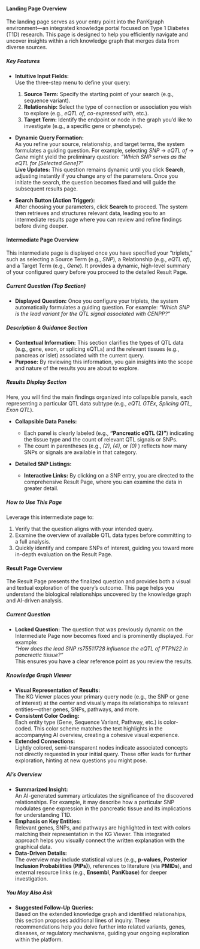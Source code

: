 #### Landing Page Overview

The landing page serves as your entry point into the PanKgraph environment—an integrated knowledge portal focused on Type 1 Diabetes (T1D) research. This page is designed to help you efficiently navigate and uncover insights within a rich knowledge graph that merges data from diverse sources.

##### Key Features
- **Intuitive Input Fields:**  
  Use the three-step menu to define your query:
  1. **Source Term:** Specify the starting point of your search (e.g., sequence variant).
  2. **Relationship:** Select the type of connection or association you wish to explore (e.g., *eQTL of*, *co-expressed with*, etc.).
  3. **Target Term:** Identify the endpoint or node in the graph you’d like to investigate (e.g., a specific gene or phenotype).

- **Dynamic Query Formation:**  
  As you refine your source, relationship, and target terms, the system formulates a guiding question. For example, selecting *SNP* → *eQTL of* → *Gene* might yield the preliminary question: *“Which SNP serves as the eQTL for [Selected Gene]?”*  
  **Live Updates:** This question remains dynamic until you click **Search**, adjusting instantly if you change any of the parameters. Once you initiate the search, the question becomes fixed and will guide the subsequent results page.

- **Search Button (Action Trigger):**  
  After choosing your parameters, click **Search** to proceed. The system then retrieves and structures relevant data, leading you to an intermediate results page where you can review and refine findings before diving deeper.

#### Intermediate Page Overview

This intermediate page is displayed once you have specified your “triplets,” such as selecting a Source Term (e.g., *SNP*), a Relationship (e.g., *eQTL of*), and a Target Term (e.g., *Gene*). It provides a dynamic, high-level summary of your configured query before you proceed to the detailed Result Page.

##### Current Question (Top Section)
- **Displayed Question:** Once you configure your triplets, the system automatically formulates a guiding question. For example: *“Which SNP is the lead variant for the QTL signal associated with CENPP?”*

##### Description & Guidance Section
- **Contextual Information:** This section clarifies the types of QTL data (e.g., gene, exon, or splicing eQTLs) and the relevant tissues (e.g., pancreas or islet) associated with the current query.
- **Purpose:** By reviewing this information, you gain insights into the scope and nature of the results you are about to explore.

##### Results Display Section
Here, you will find the main findings organized into collapsible panels, each representing a particular QTL data subtype (e.g., *eQTL GTEx*, *Splicing QTL*, *Exon QTL*).

- **Collapsible Data Panels:**
  - Each panel is clearly labeled (e.g., **“Pancreatic eQTL (2)”**) indicating the tissue type and the count of relevant QTL signals or SNPs.
  - The count in parentheses (e.g., *(2)*, *(4)*, or *(0)* ) reflects how many SNPs or signals are available in that category.

- **Detailed SNP Listings:**
  - **Interactive Links:** By clicking on a SNP entry, you are directed to the comprehensive Result Page, where you can examine the data in greater detail.

##### How to Use This Page
Leverage this intermediate page to:
1. Verify that the question aligns with your intended query.
2. Examine the overview of available QTL data types before committing to a full analysis.
3. Quickly identify and compare SNPs of interest, guiding you toward more in-depth evaluation on the Result Page.

#### Result Page Overview

The Result Page presents the finalized question and provides both a visual and textual exploration of the query’s outcome. This page helps you understand the biological relationships uncovered by the knowledge graph and AI-driven analysis.

##### Current Question
- **Locked Question:** The question that was previously dynamic on the Intermediate Page now becomes fixed and is prominently displayed. For example:  
  *“How does the lead SNP rs75511728 influence the eQTL of PTPN22 in pancreatic tissue?”*  
  This ensures you have a clear reference point as you review the results.

##### Knowledge Graph Viewer
- **Visual Representation of Results:**  
  The KG Viewer places your primary query node (e.g., the SNP or gene of interest) at the center and visually maps its relationships to relevant entities—other genes, SNPs, pathways, and more.
- **Consistent Color Coding:**  
  Each entity type (Gene, Sequence Variant, Pathway, etc.) is color-coded. This color scheme matches the text highlights in the accompanying AI overview, creating a cohesive visual experience.
- **Extended Connections:**  
  Lightly colored, semi-transparent nodes indicate associated concepts not directly requested in your initial query. These offer leads for further exploration, hinting at new questions you might pose.

##### AI’s Overview
- **Summarized Insight:**  
  An AI-generated summary articulates the significance of the discovered relationships. For example, it may describe how a particular SNP modulates gene expression in the pancreatic tissue and its implications for understanding T1D.
- **Emphasis on Key Entities:**  
  Relevant genes, SNPs, and pathways are highlighted in text with colors matching their representation in the KG Viewer. This integrated approach helps you visually connect the written explanation with the graphical data.
- **Data-Driven Details:**  
  The overview may include statistical values (e.g., **p-values**, **Posterior Inclusion Probabilities (PIPs)**), references to literature (via **PMIDs**), and external resource links (e.g., **Ensembl**, **PanKbase**) for deeper investigation.

##### You May Also Ask
- **Suggested Follow-Up Queries:**  
  Based on the extended knowledge graph and identified relationships, this section proposes additional lines of inquiry. These recommendations help you delve further into related variants, genes, diseases, or regulatory mechanisms, guiding your ongoing exploration within the platform.
